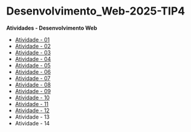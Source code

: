# Desenvolvimento_Web-2025-TIP4

**Atividades - Desenvolvimento Web**

- [Atividade - 01](https://erik13639.github.io/Atividade-01/)
- [Atividade - 02](https://github.com/Erik13639/Atividade-02)
- [Atividade - 03](https://github.com/Erik13639/Atividade-03)
- [Atividade - 04](https://github.com/Erik13639/Atividade-04)
- [Atividade - 05](https://github.com/Erik13639/Atividade-05)
- [Atividade - 06](https://github.com/Erik13639/Atividade-06)
- [Atividade - 07](https://github.com/Erik13639/Atividade-07)
- [Atividade - 08](https://github.com/Erik13639/Atividade-08)
- [Atividade - 09](https://github.com/Erik13639/Atividade-09)
- [Atividade - 10](https://github.com/Erik13639/Atividade-10)
- [Atividade - 11](https://github.com/Erik13639/Atividade-11)
- [Atividade - 12](https://github.com/Erik13639/Atividade-12)
- Atividade - 13
- Atividade - 14
